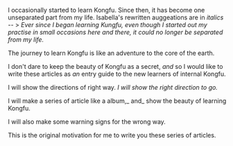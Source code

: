 I occasionally started to learn Kongfu. Since then, it has become one unseparated part from my life. Isabella's rewritten auggeations are in _italics_ -- &gt; _Ever_ _since I began learning Kungfu, even though I started out my practise in small occasions here and there, it could no longer be separated from my life._

The journey to learn Kongfu is like an adventure to the core of the earth.

I don't dare to keep the beauty of Kongfu as a secret, _and_ so I would like to write these articles as _an_ entry guide to the new learners of internal Kongfu.

I will show the directions of right way. _I will show the right direction to go._

I will make a series of article like a album,_ and_ show the beauty of learning Kongfu.

I will also make some warning signs for the wrong way.

This is the original motivation for me to write you these series of articles.

